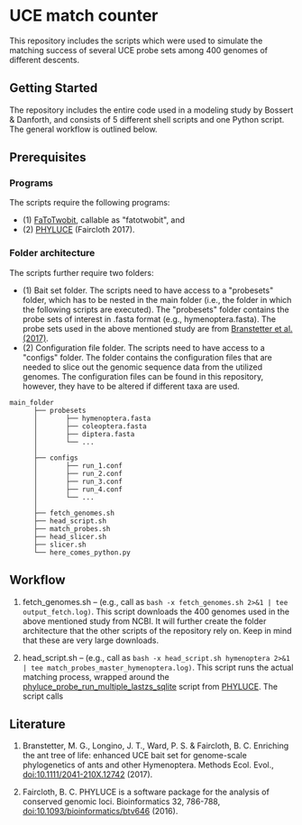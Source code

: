 # UCE match counter
This repository includes the scripts which were used to simulate the matching success of several UCE probe sets among 400 genomes of different descents.

## Getting Started
The repository includes the entire code used in a modeling study by Bossert & Danforth, and consists of 5 different shell scripts and one Python script. The general workflow is outlined below.

## Prerequisites
### Programs
The scripts require the following programs: 
* (1) [FaToTwobit](https://genome.ucsc.edu/goldenpath/help/blatSpec.html), callable as "fatotwobit", and 
* (2) [PHYLUCE](https://github.com/faircloth-lab/phyluce) (Faircloth 2017).

### Folder architecture
The scripts further require two folders: 
* (1) Bait set folder. The scripts need to have access to a "probesets" folder, which has to be nested in the main folder (i.e., the folder in which the following scripts are executed). The "probesets" folder contains the probe sets of interest in .fasta format (e.g., hymenoptera.fasta). The probe sets used in the above mentioned study are from [Branstetter et al. (2017)](http://onlinelibrary.wiley.com/doi/10.1111/2041-210X.12742/abstract). 
* (2) Configuration file folder. The scripts need to have access to a "configs" folder. The folder contains the configuration files that are needed to slice out the genomic sequence data from the utilized genomes. The configuration files can be found in this repository, however, they have to be altered if different taxa are used.

```
main_folder
      ├── probesets
      │       ├── hymenoptera.fasta
      │       ├── coleoptera.fasta
      │       ├── diptera.fasta
      │       └── ...
      │
      ├── configs
      │       ├── run_1.conf
      │       ├── run_2.conf
      │       ├── run_3.conf    
      │       ├── run_4.conf  
      │       └── ...
      │
      ├── fetch_genomes.sh
      ├── head_script.sh
      ├── match_probes.sh
      ├── head_slicer.sh
      ├── slicer.sh
      └── here_comes_python.py
```  

## Workflow 

1. fetch_genomes.sh – (e.g., call as ```bash -x fetch_genomes.sh 2>&1 | tee output_fetch.log)```. This script downloads the 400 genomes used in the above mentioned study from NCBI. It will further create the folder architecture that the other scripts of the repository rely on. Keep in mind that these are very large downloads.
   
2. head_script.sh – (e.g., call as ```bash -x head_script.sh hymenoptera 2>&1 | tee match_probes_master_hymenoptera.log)```. This script runs the actual matching process, wrapped around the [phyluce_probe_run_multiple_lastzs_sqlite](https://github.com/faircloth-lab/phyluce/blob/master/bin/assembly/phyluce_assembly_match_contigs_to_probes) script from [PHYLUCE](https://github.com/faircloth-lab/phyluce). The script calls 
   
## Literature

1. Branstetter, M. G., Longino, J. T., Ward, P. S. & Faircloth, B. C. Enriching the ant tree of life: enhanced UCE bait set for genome-scale phylogenetics of ants and other Hymenoptera. Methods Ecol. Evol., [doi:10.1111/2041-210X.12742](http://onlinelibrary.wiley.com/doi/10.1111/2041-210X.12742/abstract) (2017).

2. Faircloth, B. C. PHYLUCE is a software package for the analysis of conserved genomic loci. Bioinformatics 32, 786-788, [doi:10.1093/bioinformatics/btv646](https://academic.oup.com/bioinformatics/article-lookup/doi/10.1093/bioinformatics/btv646) (2016).
